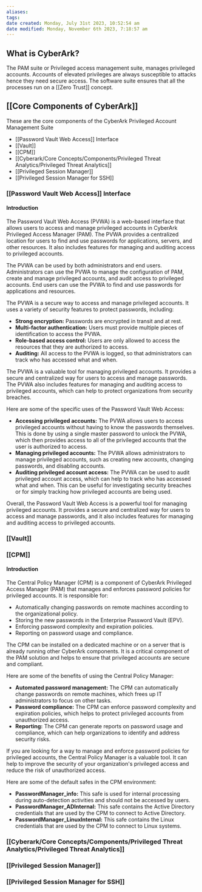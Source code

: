 ```yaml
---
aliases: 
tags: 
date created: Monday, July 31st 2023, 10:52:54 am
date modified: Monday, November 6th 2023, 7:18:57 am
---
```


## What is CyberArk?

The PAM suite or Privileged access management suite, manages privileged accounts. Accounts of elevated privileges are always susceptible to attacks hence they need secure access. The software suite ensures that all the processes run on a [[Zero Trust]] concept. 

## [[Core Components of CyberArk]]

These are the core components of the CyberArk Privileged Account Management Suite
- [[Password Vault Web Access]] Interface
- [[Vault]]
- [[CPM]]
- [[Cyberark/Core Concepts/Components/Privileged Threat Analytics/Privileged Threat Analytics]]
- [[Privileged Session Manager]]
- [[Privileged Session Manager for SSH]]

### [[Password Vault Web Access]] Interface

#### Introduction

The Password Vault Web Access (PVWA) is a web-based interface that allows users to access and manage privileged accounts in CyberArk Privileged Access Manager (PAM). The PVWA provides a centralized location for users to find and use passwords for applications, servers, and other resources. It also includes features for managing and auditing access to privileged accounts.

The PVWA can be used by both administrators and end users. Administrators can use the PVWA to manage the configuration of PAM, create and manage privileged accounts, and audit access to privileged accounts. End users can use the PVWA to find and use passwords for applications and resources.

The PVWA is a secure way to access and manage privileged accounts. It uses a variety of security features to protect passwords, including:

- **Strong encryption:** Passwords are encrypted in transit and at rest.
- **Multi-factor authentication:** Users must provide multiple pieces of identification to access the PVWA.
- **Role-based access control:** Users are only allowed to access the resources that they are authorized to access.
- **Auditing:** All access to the PVWA is logged, so that administrators can track who has accessed what and when.

The PVWA is a valuable tool for managing privileged accounts. It provides a secure and centralized way for users to access and manage passwords. The PVWA also includes features for managing and auditing access to privileged accounts, which can help to protect organizations from security breaches.

Here are some of the specific uses of the Password Vault Web Access:

- **Accessing privileged accounts:** The PVWA allows users to access privileged accounts without having to know the passwords themselves. This is done by using a single master password to unlock the PVWA, which then provides access to all of the privileged accounts that the user is authorized to access.
- **Managing privileged accounts:** The PVWA allows administrators to manage privileged accounts, such as creating new accounts, changing passwords, and disabling accounts.
- **Auditing privileged account access:** The PVWA can be used to audit privileged account access, which can help to track who has accessed what and when. This can be useful for investigating security breaches or for simply tracking how privileged accounts are being used.

Overall, the Password Vault Web Access is a powerful tool for managing privileged accounts. It provides a secure and centralized way for users to access and manage passwords, and it also includes features for managing and auditing access to privileged accounts.

### [[Vault]]

### [[CPM]]

#### Introduction

The Central Policy Manager (CPM) is a component of CyberArk Privileged Access Manager (PAM) that manages and enforces password policies for privileged accounts. It is responsible for:

- Automatically changing passwords on remote machines according to the organizational policy.
- Storing the new passwords in the Enterprise Password Vault (EPV).
- Enforcing password complexity and expiration policies.
- Reporting on password usage and compliance.

The CPM can be installed on a dedicated machine or on a server that is already running other CyberArk components. It is a critical component of the PAM solution and helps to ensure that privileged accounts are secure and compliant.

Here are some of the benefits of using the Central Policy Manager:

- **Automated password management:** The CPM can automatically change passwords on remote machines, which frees up IT administrators to focus on other tasks.
- **Password compliance:** The CPM can enforce password complexity and expiration policies, which helps to protect privileged accounts from unauthorized access.
- **Reporting:** The CPM can generate reports on password usage and compliance, which can help organizations to identify and address security risks.

If you are looking for a way to manage and enforce password policies for privileged accounts, the Central Policy Manager is a valuable tool. It can help to improve the security of your organization's privileged access and reduce the risk of unauthorized access.

Here are some of the default safes in the CPM environment:

- **PasswordManager_info:** This safe is used for internal processing during auto-detection activities and should not be accessed by users.
- **PasswordManager_ADInternal:** This safe contains the Active Directory credentials that are used by the CPM to connect to Active Directory.
- **PasswordManager_LinuxInternal:** This safe contains the Linux credentials that are used by the CPM to connect to Linux systems.

### [[Cyberark/Core Concepts/Components/Privileged Threat Analytics/Privileged Threat Analytics]]

### [[Privileged Session Manager]]

### [[Privileged Session Manager for SSH]]